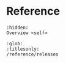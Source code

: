 # Reference




```{toctree}
:hidden:
Overview <self>
```

```{toctree}
:glob:
:titlesonly:
/reference/releases
```
